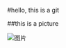 #hello, this is a git

##this is a picture

![图片](http://k.zol-img.com.cn/sjbbs/7342/a7341010_s.jpg)

